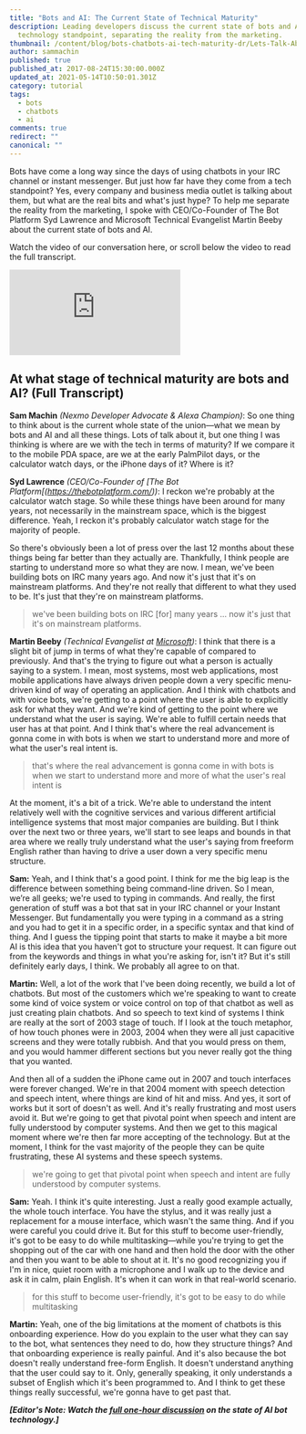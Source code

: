 ```yaml
---
title: "Bots and AI: The Current State of Technical Maturity"
description: Leading developers discuss the current state of bots and AI from a
  technology standpoint, separating the reality from the marketing.
thumbnail: /content/blog/bots-chatbots-ai-tech-maturity-dr/Lets-Talk-About-Bots-Clip1_800x300.jpg
author: sammachin
published: true
published_at: 2017-08-24T15:30:00.000Z
updated_at: 2021-05-14T10:50:01.301Z
category: tutorial
tags:
  - bots
  - chatbots
  - ai
comments: true
redirect: ""
canonical: ""
---
```

Bots have come a long way since the days of using chatbots in your IRC channel or instant messenger. But just how far have they come from a tech standpoint? Yes, every company and business media outlet is talking about them, but what are the real bits and what's just hype? To help me separate the reality from the marketing, I spoke with CEO/Co-Founder of The Bot Platform Syd Lawrence and Microsoft Technical Evangelist Martin Beeby about the current state of bots and AI.

Watch the video of our conversation here, or scroll below the video to read the full transcript.

<iframe width="300" height="150" src="https://www.youtube.com/embed/GJHEEWhrIUo" frameborder="0" allowfullscreen="allowfullscreen"></iframe>

## At what stage of technical maturity are bots and AI? (Full Transcript)

**Sam Machin** *(Nexmo Developer Advocate & Alexa Champion)*: So one thing to think about is the current whole state of the union—what we mean by bots and AI and all these things. Lots of talk about it, but one thing I was thinking is where are we with the tech in terms of maturity? If we compare it to the mobile PDA space, are we at the early PalmPilot days, or the calculator watch days, or the iPhone days of it? Where is it?

**Syd Lawrence** *(CEO/Co-Founder of [The Bot Platform[(https://thebotplatform.com/))*: I reckon we're probably at the calculator watch stage. So while these things have been around for many years, not necessarily in the mainstream space, which is the biggest difference. Yeah, I reckon it's probably calculator watch stage for the majority of people.

So there's obviously been a lot of press over the last 12 months about these things being far better than they actually are. Thankfully, I think people are starting to understand more so what they are now. I mean, we've been building bots on IRC many years ago. And now it's just that it's on mainstream platforms. And they're not really that different to what they used to be. It's just that they're on mainstream platforms.

> we've been building bots on IRC [for] many years ... now it's just that it's on mainstream platforms.

**Martin Beeby** *(Technical Evangelist at [Microsoft](https://blogs.msdn.microsoft.com/thebeebs/))*: I think that there is a slight bit of jump in terms of what they're capable of compared to previously. And that's the trying to figure out what a person is actually saying to a system. I mean, most systems, most web applications, most mobile applications have always driven people down a very specific menu-driven kind of way of operating an application. And I think with chatbots and with voice bots, we're getting to a point where the user is able to explicitly ask for what they want. And we're kind of getting to the point where we understand what the user is saying. We're able to fulfill certain needs that user has at that point. And I think that's where the real advancement is gonna come in with bots is when we start to understand more and more of what the user's real intent is.

> that's where the real advancement is gonna come in with bots is when we start to understand more and more of what the user's real intent is

At the moment, it's a bit of a trick. We're able to understand the intent relatively well with the cognitive services and various different artificial intelligence systems that most major companies are building. But I think over the next two or three years, we'll start to see leaps and bounds in that area where we really truly understand what the user's saying from freeform English rather than having to drive a user down a very specific menu structure.

**Sam:** Yeah, and I think that's a good point. I think for me the big leap is the difference between something being command-line driven. So I mean, we’re all geeks; we're used to typing in commands. And really, the first generation of stuff was a bot that sat in your IRC channel or your Instant Messenger. But fundamentally you were typing in a command as a string and you had to get it in a specific order, in a specific syntax and that kind of thing. And I guess the tipping point that starts to make it maybe a bit more AI is this idea that you haven't got to structure your request. It can figure out from the keywords and things in what you're asking for, isn't it? But it's still definitely early days, I think. We probably all agree to on that.

**Martin:** Well, a lot of the work that I've been doing recently, we build a lot of chatbots. But most of the customers which we're speaking to want to create some kind of voice system or voice control on top of that chatbot as well as just creating plain chatbots. And so speech to text kind of systems I think are really at the sort of 2003 stage of touch. If I look at the touch metaphor, of how touch phones were in 2003, 2004 when they were all just capacitive screens and they were totally rubbish. And that you would press on them, and you would hammer different sections but you never really got the thing that you wanted.

And then all of a sudden the iPhone came out in 2007 and touch interfaces were forever changed. We're in that 2004 moment with speech detection and speech intent, where things are kind of hit and miss. And yes, it sort of works but it sort of doesn't as well. And it's really frustrating and most users avoid it. But we're going to get that pivotal point when speech and intent are fully understood by computer systems. And then we get to this magical moment where we're then far more accepting of the technology. But at the moment, I think for the vast majority of the people they can be quite frustrating, these AI systems and these speech systems.

> we're going to get that pivotal point when speech and intent are fully understood by computer systems.

**Sam:** Yeah. I think it's quite interesting. Just a really good example actually, the whole touch interface. You have the stylus, and it was really just a replacement for a mouse interface, which wasn't the same thing. And if you were careful you could drive it. But for this stuff to become user-friendly, it's got to be easy to do while multitasking—while you're trying to get the shopping out of the car with one hand and then hold the door with the other and then you want to be able to shout at it. It's no good recognizing you if I'm in nice, quiet room with a microphone and I walk up to the device and ask it in calm, plain English. It's when it can work in that real-world scenario.

> for this stuff to become user-friendly, it's got to be easy to do while multitasking

**Martin:** Yeah, one of the big limitations at the moment of chatbots is this onboarding experience. How do you explain to the user what they can say to the bot, what sentences they need to do, how they structure things? And that onboarding experience is really painful. And it's also because the bot doesn't really understand free-form English. It doesn't understand anything that the user could say to it. Only, generally speaking, it only understands a subset of English which it's been programmed to. And I think to get these things really successful, we're gonna have to get past that.

***[Editor's Note: Watch the [full one-hour discussion](https://youtu.be/InJe29Yz5UM) on the state of AI bot technology.]***